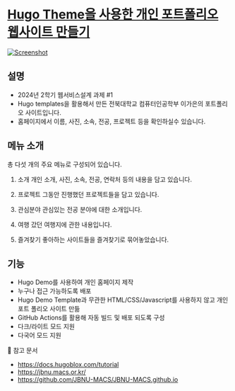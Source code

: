 # [Hugo Theme을 사용한 개인 포트폴리오 웹사이트 만들기](https://igaeun8.github.io/)

[![Screenshot](./preview.png)](https://hugoblox.com/hugo-themes/)

## 설명
- 2024년 2학기 웹서비스설계 과제 #1
- Hugo templates을 활용해서 만든 전북대학교 컴퓨터인공학부 이가은의 포트폴리오 사이트입니다.
- 홈페이지에서 이름, 사진, 소속, 전공, 프로젝트 등을 확인하실수 있습니다.

## 메뉴 소개
총 다섯 개의 주요 메뉴로 구성되어 있습니다.

1. 소개
개인 소개, 사진, 소속, 전공, 연락처 등의 내용을 담고 있습니다. 

2. 프로젝트
그동안 진행했던 프로젝트들을 담고 있습니다.

3. 관심분야
관심있는 전공 분야에 대한 소개입니다. 

4. 여행
갔던 여행지에 관한 내용입니다.

5. 즐겨찾기
좋아하는 사이트들을 즐겨찾기로 묶어놓았습니다.

## 기능
- Hugo Demo를 사용하여 개인 홈페이지 제작
- 누구나 접근 가능하도록 배포
- Hugo Demo Template과 무관한 HTML/CSS/Javascript를 사용하지 않고 개인 포트 폴리오 사이트 만듦
- GitHub Actions를 활용해 자동 빌드 및 배포 되도록 구성
- 다크/라이트 모드 지원
- 다국어 모드 지원

📖 참고 문서
- https://docs.hugoblox.com/tutorial
- https://jbnu.macs.or.kr/
- https://github.com/JBNU-MACS/JBNU-MACS.github.io
  
